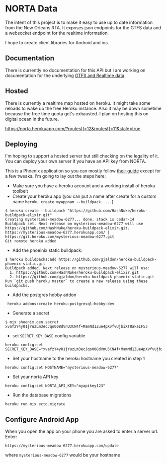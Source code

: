 # NORTA Data

The intent of this project is to make it easy to use up to date information from the New Orleans RTA.
It exposes json endpoints for the GTFS data and a websocket endpoint for the realtime information.

I hope to create client libraries for Android and ios.

## Documentation

There is currently no documentation for this API but I am working on documentation for the underlying [GTFS and Realtime data](data/norta_realtime_api.md).

## Hosted

There is currently a realtime map hosted on heroku. It might take some reloads to wake up the free Heroku instance. Also it may be down sometime
because the free time quota get's exhausted. I plan on hosting this on digital ocean in the future.

https://norta.herokuapp.com/?routes[]=12&routes[]=11&stale=true

## Deploying

I'm hoping to support a hosted server but still checking on the legality of it. You can deploy your own server if you
have an API key from NORTA.

This is a Phoenix application so you can mostly follow [their guide](http://www.phoenixframework.org/docs/heroku) except for a few tweaks. I'm going to lay out the steps here:

* Make sure you have a heroku account and a working install of heroku toolbelt
* Create your heroku app (you can put a name after create for a custom name `heroku create myappnam --buildpack.....`)

```
$ heroku create --buildpack "https://github.com/HashNuke/heroku-buildpack-elixir.git"
Creating mysterious-meadow-6277... done, stack is cedar-14
Buildpack set. Next release on mysterious-meadow-6277 will use https://github.com/HashNuke/heroku-buildpack-elixir.git.
https://mysterious-meadow-6277.herokuapp.com/ | https://git.heroku.com/mysterious-meadow-6277.git
Git remote heroku added
```

* Add the phoeinix static buildpack:

```
$ heroku buildpacks:add https://github.com/gjaldon/heroku-buildpack-phoenix-static.git
Buildpack added. Next release on mysterious-meadow-6277 will use:
  1. https://github.com/HashNuke/heroku-buildpack-elixir.git
  2. https://github.com/gjaldon/heroku-buildpack-phoenix-static.git
Run `git push heroku master` to create a new release using these buildpacks.
```

* Add the postgres hobby addon

```
 heroku addons:create heroku-postgresql:hobby-dev
```

* Generate a secret

```
$ mix phoenix.gen.secret
xvafzY4y01jYuzLm3ecJqo008dVnU3CN4f+MamNd1Zue4pXvfvUjbiXT8akaIF53
```

* set `SECRET_KEY_BASE` config variable

```
heroku config:set SECRET_KEY_BASE="xvafzY4y01jYuzLm3ecJqo008dVnU3CN4f+MamNd1Zue4pXvfvUjbiXT8akaIF53"
```

* Set your hostname to the heroku hostname you created in step 1

```
heroku config:set HOSTNAME="mysterious-meadow-6277"
```

* Set your norta API key

```
heroku config:set NORTA_API_KEY="myapikey123"
```

* Run the database migrations

```
heroku run mix ecto.migrate
```

## Configure Android App

When you open the app on your phone you are asked to enter a server url. Enter:

```
https://mysterious-meadow-6277.herokuapp.com/update
```

where `mysterious-meadow-6277` would be your hostname
